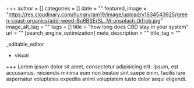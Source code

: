 +++
author = []
categories = []
date = ""
featured_image = "https://res.cloudinary.com/hungryram19/image/upload/v1634543925/green-coast-organics/add-weed-Bu6BSErSL_M-unsplash_tkfrob.jpg"
image_alt_tag = ""
tags = []
title = "how long does CBD stay in your system"
url = ""
[search_engine_optimization]
meta_description = ""
title_tag = ""

_editable_editor
  - visual

+++
Lorem ipsum dolor sit amet, consectetur adipisicing elit. Ipsum, est accusamus, reiciendis minima eum non beatae sint saepe enim, facilis iure aspernatur voluptates expedita animi voluptatem iusto dolor sequi eligendi.